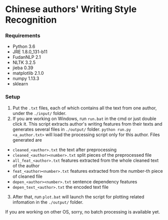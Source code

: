 # Chinese authors' Writing Style Recognition

### Requirements
- Python 3.6
- JRE 1.8.0_131-b11
- FudanNLP 2.1
- NLTK 3.2.5
- jieba 0.39
- matplotlib 2.1.0
- numpy 1.13.3
- sklearn

### Setup
1. Put the `.txt` files, each of which contains all the text from one author, under the `./input/` folder.
2. If you are working on Windows, run `run.bat` in the cmd or just double click it. 
This script extracts author's writing features from their texts and generates several files in `./output/` folder. 
`python run.py <a_author.txt>` will load the processing script only for this author.
Files generated are
- `cleaned_<author>.txt` 
	the text after preprocessing
- `cleaned_<author><number>.txt`
	split pieces of the preprocessed file
- `all_feat_<author>.txt` 
	features extracted from the whole cleaned text of the author
- `feat_<author><number>.txt`
	features extracted from the number-th piece of cleaned file
- `depen_<author><number>.txt`
	sentence dependency features
- `depen_text_<author>.txt`
	the encoded text file

3. After that, run `plot.bat` will launch the script for plotting related infomation in the `./output/` folder.

If you are working on other OS, sorry, no batch processing is available yet.



